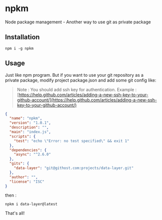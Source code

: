 # npkm
Node package management - Another way to use git as private package

## Installation

``` 
npm i -g npkm
```

## Usage

Just like npm program. But if you want to use your git repository as a private package, modify project package.json 
and add some git config like:

> Note : You should add ssh key for authentication. Example : [https://help.github.com/articles/adding-a-new-ssh-key-to-your-github-account/](https://help.github.com/articles/adding-a-new-ssh-key-to-your-github-account/)

```json
{
  "name": "npkm",
  "version": "1.0.1",
  "description": "",
  "main": "index.js",
  "scripts": {
    "test": "echo \"Error: no test specified\" && exit 1"
  },
  "dependencies": {
    "async": "^2.6.0"
  },
  "gits": {
    "data-layer": "git@githost.com:projects/data-layer.git"
  },
  "author": "",
  "license": "ISC"
}

```

then : 

``` 
npkm i data-layer@latest
```

That's all!
